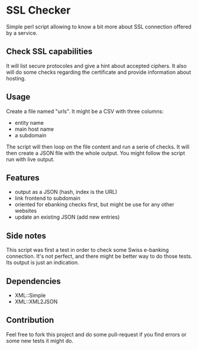 # SSL Checker

Simple perl script allowing to know a bit more about
SSL connection offered by a service.

## Check SSL capabilities
It will list secure protocoles and give a hint about accepted
ciphers. It also will do some checks regarding the certificate and
provide information about hosting.

## Usage
Create a file named "urls". It might be a CSV with three columns:
* entity name
* main host name
* a subdomain

The script will then loop on the file content and run a serie of checks.
It will then create a JSON file with the whole output. You might follow the
script run with live output.

## Features
* output as a JSON (hash, index is the URL)
* link frontend to subdomain
* oriented for ebanking checks first, but might be use for any other websites
* update an existing JSON (add new entries)

## Side notes
This script was first a test in order to check some Swiss e-banking connection.
It's not perfect, and there might be better way to do those tests. Its output is
just an indication.

## Dependencies
* XML::Simple
* XML::XML2JSON


## Contribution
Feel free to fork this project and do some pull-request if you find errors or
some new tests it might do.
